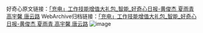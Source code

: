 好奇心原文链接：[「充电」工作技能增值大礼包_智能_好奇心日报-黄俊杰 夏雨青 高宇馨 唐云路](https://www.qdaily.com/articles/6606.html)
WebArchive归档链接：[「充电」工作技能增值大礼包_智能_好奇心日报-黄俊杰 夏雨青 高宇馨 唐云路](https://web.archive.org/web/https://www.qdaily.com/articles/6606.html)
![image](http://ww3.sinaimg.cn/large/007d5XDply1g3wb3bnljwj30vy0hbq8e)